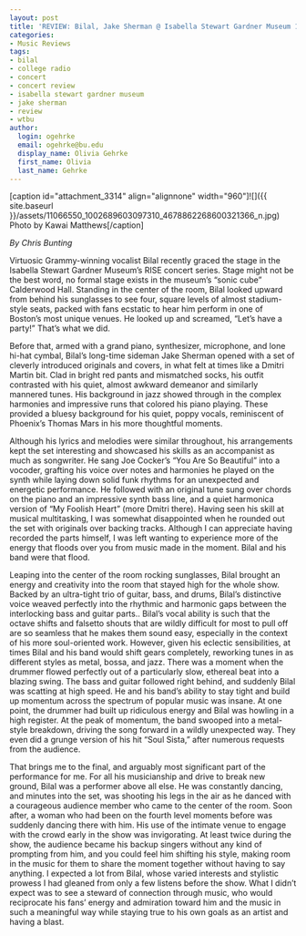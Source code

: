 ```yaml
---
layout: post
title: 'REVIEW: Bilal, Jake Sherman @ Isabella Stewart Gardner Museum 11/29'
categories:
- Music Reviews
tags:
- bilal
- college radio
- concert
- concert review
- isabella stewart gardner museum
- jake sherman
- review
- wtbu
author:
  login: ogehrke
  email: ogehrke@bu.edu
  display_name: Olivia Gehrke
  first_name: Olivia
  last_name: Gehrke
---
```

\[caption id="attachment\_3314" align="alignnone" width="960"\]![]({{ site.baseurl }}/assets/11066550_1002689603097310_4678862268600321366_n.jpg) Photo by Kawai Matthews\[/caption\]

_By Chris Bunting_

Virtuosic Grammy-winning vocalist Bilal recently graced the stage in the Isabella Stewart Gardner Museum’s RISE concert series. Stage might not be the best word, no formal stage exists in the museum’s “sonic cube” Calderwood Hall. Standing in the center of the room, Bilal looked upward from behind his sunglasses to see four, square levels of almost stadium-style seats, packed with fans ecstatic to hear him perform in one of Boston’s most unique venues. He looked up and screamed, “Let’s have a party!” That’s what we did.

Before that, armed with a grand piano, synthesizer, microphone, and lone hi-hat cymbal, Bilal’s long-time sideman Jake Sherman opened with a set of cleverly introduced originals and covers, in what felt at times like a Dmitri Martin bit. Clad in bright red pants and mismatched socks, his outfit contrasted with his quiet, almost awkward demeanor and similarly mannered tunes. His background in jazz showed through in the complex harmonies and impressive runs that colored his piano playing. These provided a bluesy background for his quiet, poppy vocals, reminiscent of Phoenix’s Thomas Mars in his more thoughtful moments.

Although his lyrics and melodies were similar throughout, his arrangements kept the set interesting and showcased his skills as an accompanist as much as songwriter. He sang Joe Cocker’s “You Are So Beautiful” into a vocoder, grafting his voice over notes and harmonies he played on the synth while laying down solid funk rhythms for an unexpected and energetic performance. He followed with an original tune sung over chords on the piano and an impressive synth bass line, and a quiet harmonica version of “My Foolish Heart” (more Dmitri there). Having seen his skill at musical multitasking, I was somewhat disappointed when he rounded out the set with originals over backing tracks. Although I can appreciate having recorded the parts himself, I was left wanting to experience more of the energy that floods over you from music made in the moment. Bilal and his band were that flood.

Leaping into the center of the room rocking sunglasses, Bilal brought an energy and creativity into the room that stayed high for the whole show. Backed by an ultra-tight trio of guitar, bass, and drums, Bilal’s distinctive voice weaved perfectly into the rhythmic and harmonic gaps between the interlocking bass and guitar parts.. Bilal’s vocal ability is such that the octave shifts and falsetto shouts that are wildly difficult for most to pull off are so seamless that he makes them sound easy, especially in the context of his more soul-oriented work. However, given his eclectic sensibilities, at times Bilal and his band would shift gears completely, reworking tunes in as different styles as metal, bossa, and jazz. There was a moment when the drummer flowed perfectly out of a particularly slow, ethereal beat into a blazing swing. The bass and guitar followed right behind, and suddenly Bilal was scatting at high speed. He and his band’s ability to stay tight and build up momentum across the spectrum of popular music was insane. At one point, the drummer had built up ridiculous energy and Bilal was howling in a high register. At the peak of momentum, the band swooped into a metal-style breakdown, driving the song forward in a wildly unexpected way. They even did a grunge version of his hit “Soul Sista,” after numerous requests from the audience.

That brings me to the final, and arguably most significant part of the performance for me. For all his musicianship and drive to break new ground, Bilal was a performer above all else. He was constantly dancing, and minutes into the set, was shooting his legs in the air as he danced with a courageous audience member who came to the center of the room. Soon after, a woman who had been on the fourth level moments before was suddenly dancing there with him. His use of the intimate venue to engage with the crowd early in the show was invigorating. At least twice during the show, the audience became his backup singers without any kind of prompting from him, and you could feel him shifting his style, making room in the music for them to share the moment together without having to say anything. I expected a lot from Bilal, whose varied interests and stylistic prowess I had gleaned from only a few listens before the show. What I didn’t expect was to see a steward of connection through music, who would reciprocate his fans’ energy and admiration toward him and the music in such a meaningful way while staying true to his own goals as an artist and having a blast.